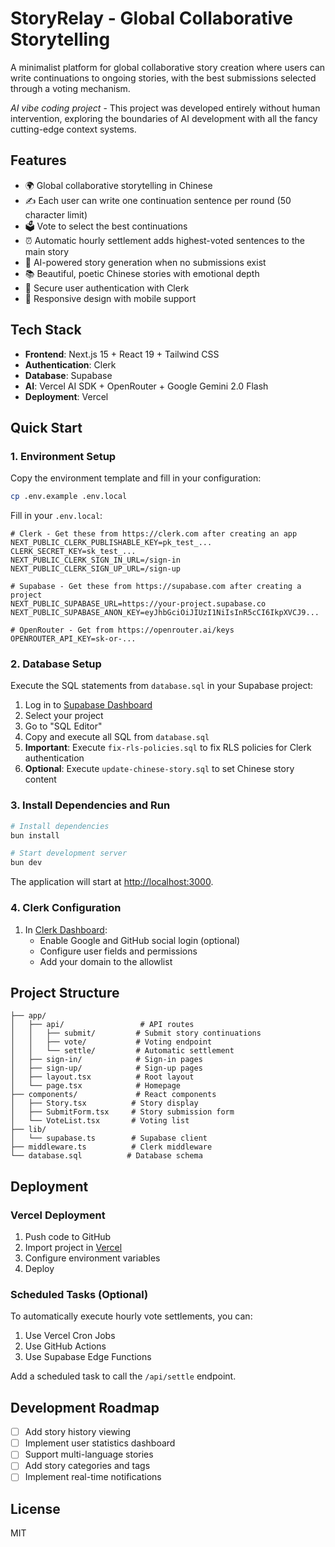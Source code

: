 # StoryRelay - Global Collaborative Storytelling

A minimalist platform for global collaborative story creation where users can write continuations to ongoing stories, with the best submissions selected through a voting mechanism.

_AI vibe coding project_ - This project was developed entirely without human intervention, exploring the boundaries of AI development with all the fancy cutting-edge context systems.

## Features

- 🌍 Global collaborative storytelling in Chinese
- ✍️ Each user can write one continuation sentence per round (50 character limit)
- 🗳️ Vote to select the best continuations
- ⏰ Automatic hourly settlement adds highest-voted sentences to the main story
- 🤖 AI-powered story generation when no submissions exist
- 📚 Beautiful, poetic Chinese stories with emotional depth
- 🔐 Secure user authentication with Clerk
- 🎨 Responsive design with mobile support

## Tech Stack

- **Frontend**: Next.js 15 + React 19 + Tailwind CSS
- **Authentication**: Clerk
- **Database**: Supabase
- **AI**: Vercel AI SDK + OpenRouter + Google Gemini 2.0 Flash
- **Deployment**: Vercel

## Quick Start

### 1. Environment Setup

Copy the environment template and fill in your configuration:

```bash
cp .env.example .env.local
```

Fill in your `.env.local`:

```env
# Clerk - Get these from https://clerk.com after creating an app
NEXT_PUBLIC_CLERK_PUBLISHABLE_KEY=pk_test_...
CLERK_SECRET_KEY=sk_test_...
NEXT_PUBLIC_CLERK_SIGN_IN_URL=/sign-in
NEXT_PUBLIC_CLERK_SIGN_UP_URL=/sign-up

# Supabase - Get these from https://supabase.com after creating a project
NEXT_PUBLIC_SUPABASE_URL=https://your-project.supabase.co
NEXT_PUBLIC_SUPABASE_ANON_KEY=eyJhbGciOiJIUzI1NiIsInR5cCI6IkpXVCJ9...

# OpenRouter - Get from https://openrouter.ai/keys
OPENROUTER_API_KEY=sk-or-...
```

### 2. Database Setup

Execute the SQL statements from `database.sql` in your Supabase project:

1. Log in to [Supabase Dashboard](https://app.supabase.com)
2. Select your project
3. Go to "SQL Editor"
4. Copy and execute all SQL from `database.sql`
5. **Important**: Execute `fix-rls-policies.sql` to fix RLS policies for Clerk authentication
6. **Optional**: Execute `update-chinese-story.sql` to set Chinese story content

### 3. Install Dependencies and Run

```bash
# Install dependencies
bun install

# Start development server
bun dev
```

The application will start at [http://localhost:3000](http://localhost:3000).

### 4. Clerk Configuration

1. In [Clerk Dashboard](https://dashboard.clerk.com):
   - Enable Google and GitHub social login (optional)
   - Configure user fields and permissions
   - Add your domain to the allowlist

## Project Structure

```
├── app/
│   ├── api/                 # API routes
│   │   ├── submit/         # Submit story continuations
│   │   ├── vote/           # Voting endpoint
│   │   └── settle/         # Automatic settlement
│   ├── sign-in/            # Sign-in pages
│   ├── sign-up/            # Sign-up pages
│   ├── layout.tsx          # Root layout
│   └── page.tsx            # Homepage
├── components/             # React components
│   ├── Story.tsx          # Story display
│   ├── SubmitForm.tsx     # Story submission form
│   └── VoteList.tsx       # Voting list
├── lib/
│   └── supabase.ts        # Supabase client
├── middleware.ts          # Clerk middleware
└── database.sql          # Database schema
```

## Deployment

### Vercel Deployment

1. Push code to GitHub
2. Import project in [Vercel](https://vercel.com)
3. Configure environment variables
4. Deploy

### Scheduled Tasks (Optional)

To automatically execute hourly vote settlements, you can:

1. Use Vercel Cron Jobs
2. Use GitHub Actions
3. Use Supabase Edge Functions

Add a scheduled task to call the `/api/settle` endpoint.

## Development Roadmap

- [ ] Add story history viewing
- [ ] Implement user statistics dashboard
- [ ] Support multi-language stories
- [ ] Add story categories and tags
- [ ] Implement real-time notifications

## License

MIT
